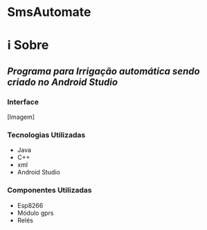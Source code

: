 # SmsAutomate
# ℹ Sobre
## *Programa para Irrigação automática sendo criado no Android Studio*

### Interface
[Imagem]
### Tecnologias Utilizadas
<ul>
	<li>Java</li>
  <li>C++</li>
	<li>xml</li>
  <li>Android Studio</l1>
</ul>

### Componentes Utilizadas
<ul>
	<li>Esp8266</li>
	<li>Módulo gprs</li>
  <li>Relés</l1>
</ul>
